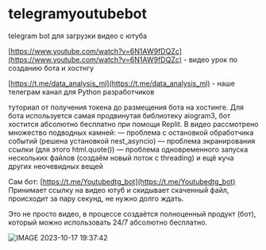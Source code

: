 # telegramyoutubebot
telegram bot для загрузки видео с ютуба

[https://www.youtube.com/watch?v=6N1AW9fDQZc](https://www.youtube.com/watch?v=6N1AW9fDQZc) - видео урок по созданию бота и хостнгу

[https://t.me/data_analysis_ml](https://t.me/data_analysis_ml) - наше телеграм канал для Python разработчиков

туториал от получения токена до размещения бота на хостинге. 
Для бота используется самая продвинутая библиотеку aiogram3, бот хостится абсолютно бесплатно при помощи Replit. 
В видео рассмотрено множество подводных камней: 
— проблема с остановкой обработчика событий (решена установкой nest_asyncio)
— проблема экранирования ссылки (для этого html.quote())
— проблема одновременного запуска нескольких файлов (создаём новый поток с threading)
и ещё куча других неочевидных вещей

Сам бот: [https://t.me/Youtubedtg_bot](https://t.me/Youtubedtg_bot)
Принимает ссылку на видео ютуб и скидывает скаченный файл, происходит за пару секунд, не нужно долго ждать. 

Это не просто видео, в процессе создаётся полноценный продукт (бот), который можно использовать 24/7 абсолютно бесплатно.

![IMAGE 2023-10-17 19:37:42](https://github.com/Develp10/telegramyoutubebot/assets/59180628/179c17a2-3c99-4d98-af13-32499e678868)
